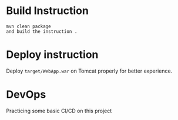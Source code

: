 

# Build Instruction


```
mvn clean package
and build the instruction .
```

# Deploy instruction

Deploy ```target/WebApp.war``` on Tomcat properly for better experience.

# DevOps
Practicing some basic CI/CD on this project 

